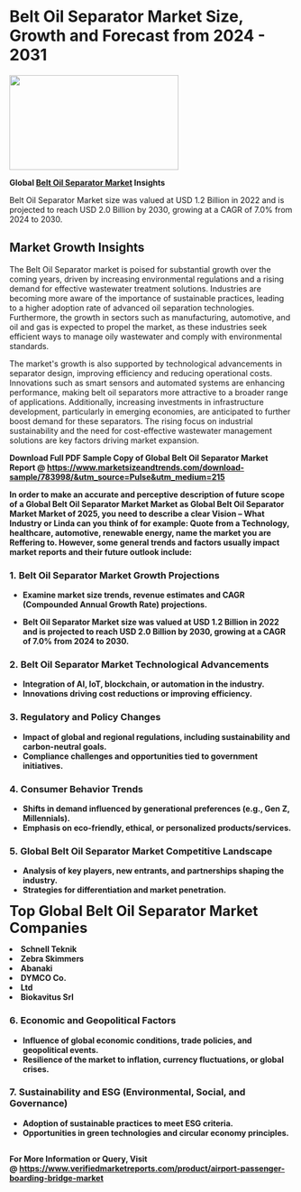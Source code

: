 <H1>Belt Oil Separator Market Size, Growth and Forecast from 2024 - 2031</H1><img class="aligncenter size-medium wp-image-584254" src="https://thirdeyenews.in/wp-content/uploads/2024/09/Global-Market-Research-300x168.jpeg" alt="" width="300" height="168" /><p><strong>Global&nbsp;<a href="https://www.marketsizeandtrends.com/download-sample/783998/&amp;utm_source=Pulse&amp;utm_medium=215">Belt Oil Separator Market</a> Insights</strong></p><p>Belt Oil Separator Market size was valued at USD 1.2 Billion in 2022 and is projected to reach USD 2.0 Billion by 2030, growing at a CAGR of 7.0% from 2024 to 2030.</p><p><h2>Market Growth Insights</h2> <p>The Belt Oil Separator market is poised for substantial growth over the coming years, driven by increasing environmental regulations and a rising demand for effective wastewater treatment solutions. Industries are becoming more aware of the importance of sustainable practices, leading to a higher adoption rate of advanced oil separation technologies. Furthermore, the growth in sectors such as manufacturing, automotive, and oil and gas is expected to propel the market, as these industries seek efficient ways to manage oily wastewater and comply with environmental standards.</p> <p><strong></strong></p> <p>The market's growth is also supported by technological advancements in separator design, improving efficiency and reducing operational costs. Innovations such as smart sensors and automated systems are enhancing performance, making belt oil separators more attractive to a broader range of applications. Additionally, increasing investments in infrastructure development, particularly in emerging economies, are anticipated to further boost demand for these separators. The rising focus on industrial sustainability and the need for cost-effective wastewater management solutions are key factors driving market expansion.</p> <p><strong></p><p><span class=""><strong>Download Full PDF Sample Copy of Global Belt Oil Separator Market Report</strong> @ <a href="https://www.marketsizeandtrends.com/download-sample/783998/&amp;utm_source=Pulse&amp;utm_medium=215" target="_blank">https://www.marketsizeandtrends.com/download-sample/783998/&amp;utm_source=Pulse&amp;utm_medium=215</a></span></p><p>In order to make an accurate and perceptive description of future scope of a Global&nbsp;Belt Oil Separator Market Market as Global&nbsp;Belt Oil Separator Market Market of 2025, you need to describe a clear Vision &ndash; What Industry or Linda can you think of for example: Quote from a Technology, healthcare, automotive, renewable energy, name the market you are Reffering to. However, some general trends and factors usually impact market reports and their future outlook include:</p><h3>1.&nbsp;<strong>Belt Oil Separator Market Growth Projections</strong></h3><ul><li>Examine market size trends, revenue estimates and CAGR (Compounded Annual Growth Rate) projections.</li><li><p>Belt Oil Separator Market size was valued at USD 1.2 Billion in 2022 and is projected to reach USD 2.0 Billion by 2030, growing at a CAGR of 7.0% from 2024 to 2030.</p></li></ul><h3>2.&nbsp;<strong>Belt Oil Separator Market Technological Advancements</strong></h3><ul><li>Integration of AI, IoT, blockchain, or automation in the industry.</li><li>Innovations driving cost reductions or improving efficiency.</li></ul><h3>3.&nbsp;<strong>Regulatory and Policy Changes</strong></h3><ul><li>Impact of global and regional regulations, including sustainability and carbon-neutral goals.</li><li>Compliance challenges and opportunities tied to government initiatives.</li></ul><h3>4.&nbsp;<strong>Consumer Behavior Trends</strong></h3><ul><li>Shifts in demand influenced by generational preferences (e.g., Gen Z, Millennials).</li><li>Emphasis on eco-friendly, ethical, or personalized products/services.</li></ul><h3>5.&nbsp;<strong>Global Belt Oil Separator Market Competitive Landscape</strong></h3><ul><li>Analysis of key players, new entrants, and partnerships shaping the industry.</li><li>Strategies for differentiation and market penetration.</li></ul><p data-pm-slice="1 1 []"><span style="color: inherit; font-family: inherit; font-size: 25px;">Top Global Belt Oil Separator Market Companies</span></p><div class="" data-test-id=""><p><li>Schnell Teknik</li><li> Zebra Skimmers</li><li> Abanaki</li><li> DYMCO Co.</li><li> Ltd</li><li> Biokavitus Srl</li></p></div><h3>6.&nbsp;<strong>Economic and Geopolitical Factors</strong></h3><ul><li>Influence of global economic conditions, trade policies, and geopolitical events.</li><li>Resilience of the market to inflation, currency fluctuations, or global crises.</li></ul><h3>7.&nbsp;<strong>Sustainability and ESG (Environmental, Social, and Governance)</strong></h3><ul><li>Adoption of sustainable practices to meet ESG criteria.</li><li>Opportunities in green technologies and circular economy principles.</li></ul><h2><strong style="font-size: 14px;">For More Information or Query, Visit @&nbsp;</strong><a style="background-color: #ffffff; font-size: 14px;" href="https://www.marketsizeandtrends.com/report/belt-oil-separator-market/" target="_blank">https://www.verifiedmarketreports.com/product/airport-passenger-boarding-bridge-market</a></h2>
